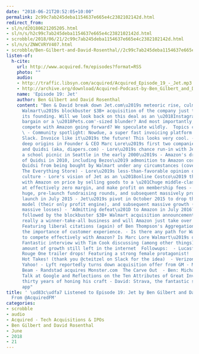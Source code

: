 ```yaml
---
date: "2018-06-21T20:52:05+10:00"
permalink: 2c99c7ab245deba1154637e665e4c2382102142d.html
redirect_from:
- sl/n/d20180621205205.html
- sl/n/s/h2c99c7ab245deba1154637e665e4c2382102142d.html
- scrobble/2018/06/21/2c99c7ab245deba1154637e665e4c2382102142d.html
- sl/n/s/ZNWCVRYV407.html
- scrobble/Ben-Gilbert-and-David-Rosenthal//2c99c7ab245deba1154637e665e4c2382102142d.html
listen-of:
  h-cite:
    url: http://www.acquired.fm/episodes?format=RSS
    photo: ""
    audio:
    - http://traffic.libsyn.com/acquired/Acquired_Episode_19_-_Jet.mp3
    - http://archive.org/download/Acquired-Podcast-by-Ben_Gilbert_and_David_Rosenthal/Episode_19_Jet.mp3
    name: 'Episode 19: Jet'
    author: Ben Gilbert and David Rosenthal
    content: "Ben & David break down Jet.com\u2019s meteoric rise, culminating in
      Walmart\u2019s blockbuster $3B+ acquisition of the company just two years after
      its founding. Will we look back on this deal as an \u2018Instagram-like\u2019
      bargain or a \u2018Pets.com'-sized blunder? And most importantly, can *anyone*
      compete with Amazon going forward? We speculate wildly.  Topics covered include:
      \ - Community spotlight: Nowdue, a super fast invoicing platform for teams on
      Slack. Invoice like it\u2019s the future! This looks very cool. - Jet\u2019s
      deep origins in Founder & CEO Marc Lore\u2019s first two companies, The Pit
      and Quidsi (aka, diapers.com) - Lore\u2019s chance run-in with Jeff Bezos at
      a school picnic in Seattle in the early 2000\u2019s - Amazon's dramatic acquisition
      of Quidsi in 2010, including Bezos\u2019 admonition to Amazon corp dev to keep
      Quidsi from being bought by Walmart under any circumstances (covered well in
      The Everything Store) - Lore\u2019s less-than-favorable opinion of Amazon's
      culture - Lore's vision of Jet as an \u2018online Costco\u2019 that can directly
      with Amazon on price by selling goods to a \u201Chuge middle-class of people\"
      at effectively zero margin, and make profit on membership fees - Jet\u2019s
      huge, pre-launch fundraising rounds, and subsequent massively promoted public
      launch in July 2015 - Jet\u2019s pivot in October 2015 to drop the membership
      model (their only profit engine), and subsequent massive growth (but also accompanying
      massive losses) - 'Admitting defeat\u201D to Amazon in July 2016? Immediately
      followed by the blockbuster $3B+ Walmart acquisition announcement - Is e-commerce
      really a winner-take-all business and will Amazon just take over the world?
      Featuring liberal citations (again) of Ben Thompson's Aggregation Theory and
      the importance of customer experience. - Is there any path for Walmart & Jet
      to compete effectively with Amazon? Is Marc Lore Walmart\u2019s only hope? -
      Fantastic interview with Tim Cook discussing (among other things) the massive
      amount of growth still left in the internet  Followups:  - Lucasfilm: Star Wars
      Rouge One trailer drops! Featuring a strong female protagonist!  New section:
      Hot Takes! (thank you @cteitzel on Slack for the idea)  - Verizon/AOL acquires
      Yahoo! - Lyft reportedly turns down acquisition offer from GM - Microsoft acquires
      Beam - Randstad acquires Monster.com  The Carve Out  - Ben: Michael Mauboussin\u2019s
      Talk at Google and Reflections on the Ten Attributes of Great Investors after
      thirty years of honing his craft - David: Strava, the fantastic social fitness-tracking
      app"
title: ' \ud83c\udfa7 Listened to Episode 19: Jet by Ben Gilbert and David Rosenthal
  From @AcquiredFM'
categories:
- scrobble
- audio
- Acquired - Tech Acquisitions & IPOs
- Ben Gilbert and David Rosenthal
- June
- 2018
- 21
---
```

